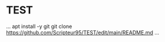 # TEST
...
apt install -y git 
git clone https://github.com/Scripteur95/TEST/edit/main/README.md
...
